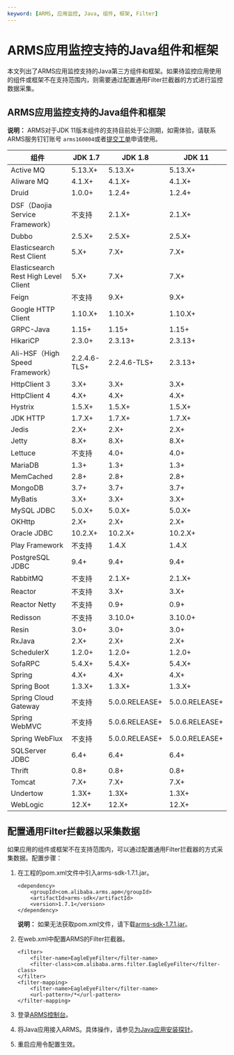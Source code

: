 ```yaml
---
keyword: [ARMS, 应用监控, Java, 组件, 框架, Filter]
---
```


# ARMS应用监控支持的Java组件和框架

本文列出了ARMS应用监控支持的Java第三方组件和框架。如果待监控应用使用的组件或框架不在支持范围内，则需要通过配置通用Filter拦截器的方式进行监控数据采集。

## ARMS应用监控支持的Java组件和框架

**说明：** ARMS对于JDK 11版本组件的支持目前处于公测期，如需体验，请联系ARMS服务钉钉账号 `arms160804`或者[提交工单](https://selfservice.console.aliyun.com/ticket/category/arms)申请使用。

|组件|JDK 1.7|JDK 1.8|JDK 11|
|--|-------|-------|------|
|Active MQ|5.13.X+|5.13.X+|5.13.X+|
|Aliware MQ|4.1.X+|4.1.X+|4.1.X+|
|Druid|1.0.0+|1.2.4+|1.2.4+|
|DSF（Daojia Service Framework）|不支持|2.1.X+|2.1.X+|
|Dubbo|2.5.X+|2.5.X+|2.5.X+|
|Elasticsearch Rest Client|5.X+|7.X+|7.X+|
|Elasticsearch Rest High Level Client|5.X+|7.X+|7.X+|
|Feign|不支持|9.X+|9.X+|
|Google HTTP Client|1.10.X+|1.10.X+|1.10.X+|
|GRPC-Java|1.15+|1.15+|1.15+|
|HikariCP|2.3.0+|2.3.13+|2.3.13+|
|Ali-HSF（High Speed Framework）|2.2.4.6-TLS+|2.2.4.6-TLS+|2.3.13+|
|HttpClient 3|3.X+|3.X+|3.X+|
|HttpClient 4|4.X+|4.X+|4.X+|
|Hystrix|1.5.X+|1.5.X+|1.5.X+|
|JDK HTTP|1.7.X+|1.7.X+|1.7.X+|
|Jedis|2.X+|2.X+|2.X+|
|Jetty|8.X+|8.X+|8.X+|
|Lettuce|不支持|4.0+|4.0+|
|MariaDB|1.3+|1.3+|1.3+|
|MemCached|2.8+|2.8+|2.8+|
|MongoDB|3.7+|3.7+|3.7+|
|MyBatis|3.X+|3.X+|3.X+|
|MySQL JDBC|5.0.X+|5.0.X+|5.0.X+|
|OKHttp|2.X+|2.X+|2.X+|
|Oracle JDBC|10.2.X+|10.2.X+|10.2.X+|
|Play Framework|不支持|1.4.X|1.4.X|
|PostgreSQL JDBC|9.4+|9.4+|9.4+|
|RabbitMQ|不支持|2.1.X+|2.1.X+|
|Reactor|不支持|3.X+|3.X+|
|Reactor Netty|不支持|0.9+|0.9+|
|Redisson|不支持|3.10.0+|3.10.0+|
|Resin|3.0+|3.0+|3.0+|
|RxJava|2.X+|2.X+|2.X+|
|SchedulerX|1.2.0+|1.2.0+|1.2.0+|
|SofaRPC|5.4.X+|5.4.X+|5.4.X+|
|Spring|4.X+|4.X+|4.X+|
|Spring Boot|1.3.X+|1.3.X+|1.3.X+|
|Spring Cloud Gateway|不支持|5.0.0.RELEASE+|5.0.0.RELEASE+|
|Spring WebMVC|不支持|5.0.6.RELEASE+|5.0.6.RELEASE+|
|Spring WebFlux|不支持|5.0.0.RELEASE+|5.0.0.RELEASE+|
|SQLServer JDBC|6.4+|6.4+|6.4+|
|Thrift|0.8+|0.8+|0.8+|
|Tomcat|7.X+|7.X+|7.X+|
|Undertow|1.3X+|1.3X+|1.3X+|
|WebLogic|12.X+|12.X+|12.X+|

## 配置通用Filter拦截器以采集数据

如果应用的组件或框架不在支持范围内，可以通过配置通用Filter拦截器的方式采集数据。配置步骤：

1.  在工程的pom.xml文件中引入arms-sdk-1.7.1.jar。

    ```
    <dependency>
        <groupId>com.alibaba.arms.apm</groupId>
        <artifactId>arms-sdk</artifactId>
        <version>1.7.1</version>
    </dependency>
    ```

    **说明：** 如果无法获取pom.xml文件，请下载[arms-sdk-1.7.1.jar](https://aliware-images.oss-cn-hangzhou.aliyuncs.com/arms/arms-sdk-1.7.1.jar)。

2.  在web.xml中配置ARMS的Filter拦截器。

    ```
    <filter>
        <filter-name>EagleEyeFilter</filter-name>
        <filter-class>com.alibaba.arms.filter.EagleEyeFilter</filter-class>
    </filter>
    <filter-mapping>
        <filter-name>EagleEyeFilter</filter-name>
        <url-pattern>/*</url-pattern>
    </filter-mapping>
    ```

3.  登录[ARMS控制台](https://arms.console.aliyun.com/#/home)。
4.  将Java应用接入ARMS。具体操作，请参见[为Java应用安装探针](/cn.zh-CN/应用监控/接入应用监控/开始监控Java应用/为Java应用手动安装Agent.md)。
5.  重启应用令配置生效。


